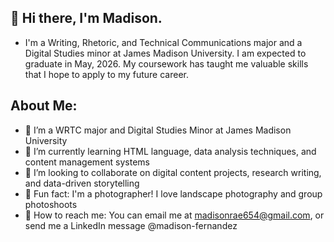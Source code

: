 ## 👋 Hi there, I'm Madison. 
- I'm a Writing, Rhetoric, and Technical Communications major and a Digital Studies minor at James Madison University. I am expected to graduate in May, 2026. My coursework has taught me valuable skills that I hope to apply to my future career. 
## About Me:
- 🔭 I’m a WRTC major and Digital Studies Minor at James Madison University
- 🌱 I’m currently learning HTML language, data analysis techniques, and content management systems
- 🤝 I’m looking to collaborate on digital content projects, research writing, and data-driven storytelling
- 📸 Fun fact: I'm a photographer! I love landscape photography and group photoshoots
- 📩 How to reach me: You can email me at madisonrae654@gmail.com, or send me a LinkedIn message @madison-fernandez


